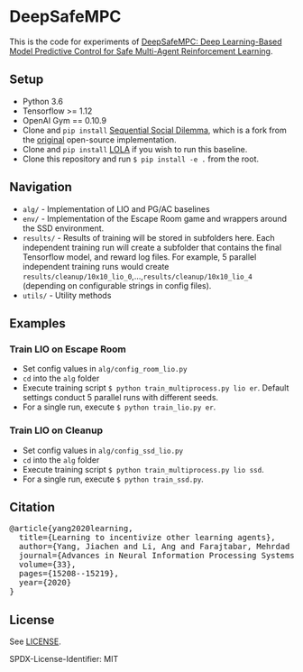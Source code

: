 # DeepSafeMPC
This is the code for experiments of [DeepSafeMPC: Deep Learning-Based Model Predictive Control for Safe Multi-Agent Reinforcement Learning](https://arxiv.org/abs/2403.06397).

## Setup

- Python 3.6
- Tensorflow >= 1.12
- OpenAI Gym == 0.10.9
- Clone and `pip install` [Sequential Social Dilemma](https://github.com/011235813/sequential_social_dilemma_games), which is a fork from the [original](https://github.com/eugenevinitsky/sequential_social_dilemma_games) open-source implementation.
- Clone and `pip install` [LOLA](https://github.com/alshedivat/lola) if you wish to run this baseline.
- Clone this repository and run `$ pip install -e .` from the root.


## Navigation

* `alg/` - Implementation of LIO and PG/AC baselines
* `env/` - Implementation of the Escape Room game and wrappers around the SSD environment.
* `results/` - Results of training will be stored in subfolders here. Each independent training run will create a subfolder that contains the final Tensorflow model, and reward log files. For example, 5 parallel independent training runs would create `results/cleanup/10x10_lio_0`,...,`results/cleanup/10x10_lio_4` (depending on configurable strings in config files).
* `utils/` - Utility methods


## Examples

### Train LIO on Escape Room

* Set config values in `alg/config_room_lio.py`
* `cd` into the `alg` folder
* Execute training script `$ python train_multiprocess.py lio er`. Default settings conduct 5 parallel runs with different seeds.
* For a single run, execute `$ python train_lio.py er`.

### Train LIO on Cleanup

* Set config values in `alg/config_ssd_lio.py`
* `cd` into the `alg` folder
* Execute training script `$ python train_multiprocess.py lio ssd`.
* For a single run, execute `$ python train_ssd.py`.

## Citation

<pre>
@article{yang2020learning,
  title={Learning to incentivize other learning agents},
  author={Yang, Jiachen and Li, Ang and Farajtabar, Mehrdad and Sunehag, Peter and Hughes, Edward and Zha, Hongyuan},
  journal={Advances in Neural Information Processing Systems},
  volume={33},
  pages={15208--15219},
  year={2020}
}
</pre>

## License

See [LICENSE](LICENSE).

SPDX-License-Identifier: MIT
